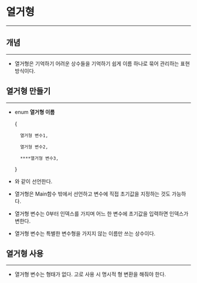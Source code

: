 # 열거형

---

## 개념

---

- 열거형은 기억하기 어려운 상수들을 기억하기 쉽게 이름 하나로 묶어 관리하는 표현 방식이다.

## 열거형 만들기

---

- enum **열거형 이름**
  
    {
  
        열거형 변수1,
      
        열거형 변수2,
      
        ****열거형 변수3,
  
    }

- 와 같이 선언한다.

- 열거형은 Main함수 밖에서 선언하고 변수에 직접 초기값을 지정하는 것도 가능하다.

- 열거형 변수는 0부터 인덱스를 가지며 어느 한 변수에 초기값을 입력하면 인덱스가 변한다.

- 열거형 변수는 특별한 변수형을 가지지 않는 이름만 쓰는 상수이다.

## 열거형 사용

---

- 열거형 변수는 형태가 없다. 고로 사용 시 명시적 형 변환을 해줘야 한다.